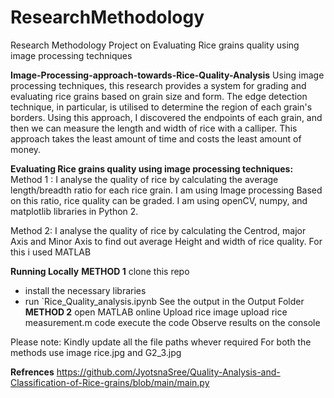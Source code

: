 # ResearchMethodology
Research Methodology Project on Evaluating Rice grains quality using image processing techniques

**Image-Processing-approach-towards-Rice-Quality-Analysis**
Using image processing techniques, this research provides a system for grading and evaluating rice grains based on grain size and form. The edge detection technique, in particular, is utilised to determine the region of each grain's borders. Using this approach, I discovered the endpoints of each grain, and then we can measure the length and width of rice with a calliper. This approach takes the least amount of time and costs the least amount of money.

**Evaluating Rice grains quality using image processing techniques:**
Method 1 : I analyse the quality of rice by calculating the average length/breadth ratio for each rice grain. I am using Image processing Based on this ratio, rice quality can be graded. I am using openCV, numpy, and matplotlib libraries in Python 2.

Method 2: I analyse the quality of rice by calculating the Centrod, major Axis and Minor Axis to find out average Height and width of rice quality. For this i used MATLAB

**Running Locally**
**METHOD 1**
clone this repo
- install the necessary libraries
- run `Rice_Quality_analysis.ipynb
See the output in the Output Folder
**METHOD 2**
open MATLAB online
Upload rice image
upload rice measurement.m code
execute the code
Observe results on the console

Please note: Kindly update all the file paths whever required
For both the methods use image rice.jpg and G2_3.jpg

**Refrences**
https://github.com/JyotsnaSree/Quality-Analysis-and-Classification-of-Rice-grains/blob/main/main.py
